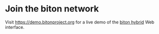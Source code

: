 # Join the biton network

Visit <https://demo.bitonproject.org> for a live demo of the
[biton hybrid](https://github.com/bitonproject/biton) Web interface.
